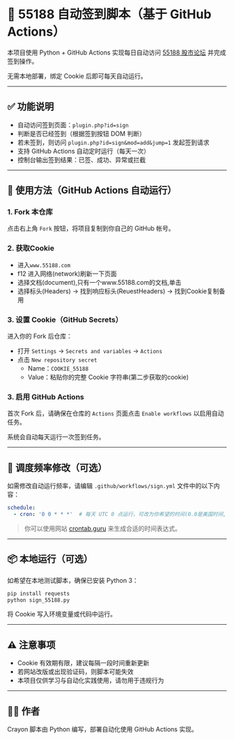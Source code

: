 # 📌 55188 自动签到脚本（基于 GitHub Actions）

本项目使用 Python + GitHub Actions 实现每日自动访问 [55188 股市论坛](https://www.55188.com) 并完成签到操作。

无需本地部署，绑定 Cookie 后即可每天自动运行。

---

## ✅ 功能说明

- 自动访问签到页面：`plugin.php?id=sign`
- 判断是否已经签到（根据签到按钮 DOM 判断）
- 若未签到，则访问 `plugin.php?id=sign&mod=add&jump=1` 发起签到请求
- 支持 GitHub Actions 自动定时运行（每天一次）
- 控制台输出签到结果：已签、成功、异常或拦截

---

## 🧾 使用方法（GitHub Actions 自动运行）

### 1. Fork 本仓库

点击右上角 `Fork` 按钮，将项目复制到你自己的 GitHub 帐号。

### 2. 获取Cookie

- 进入`www.55188.com`
- f12 进入网络(network)刷新一下页面
-  选择文档(document),只有一个www.55188.com的文档,单击
- 选择标头(Headers) → 找到响应标头(ReuestHeaders) → 找到Cookie复制备用

### 3. 设置 Cookie（GitHub Secrets）

进入你的 Fork 后仓库：

- 打开 `Settings` → `Secrets and variables` → `Actions`
- 点击 `New repository secret`
  - Name：`COOKIE_55188`
  - Value：粘贴你的完整 Cookie 字符串(第二步获取的cookie)

### 3. 启用 GitHub Actions

首次 Fork 后，请确保在仓库的 `Actions` 页面点击 `Enable workflows` 以启用自动任务。

系统会自动每天运行一次签到任务。

---

## 📅 调度频率修改（可选）

如需修改自动运行频率，请编辑 `.github/workflows/sign.yml` 文件中的以下内容：

```yaml
schedule:
  - cron: '0 0 * * *'  # 每天 UTC 0 点运行，可改为你希望的时间(0.0是美国时间,北京时间需要+8)
````

> 你可以使用网站 [crontab.guru](https://crontab.guru) 来生成合适的时间表达式。

---

## 📦 本地运行（可选）

如希望在本地测试脚本，确保已安装 Python 3：

```bash
pip install requests
python sign_55188.py
```

将 Cookie 写入环境变量或代码中运行。

---

## ⚠️ 注意事项

* Cookie 有效期有限，建议每隔一段时间重新更新
* 若网站改版或出现验证码，则脚本可能失效
* 本项目仅供学习与自动化实践使用，请勿用于违规行为

---

## 🧑‍💻 作者

Crayon
脚本由 Python 编写，部署自动化使用 GitHub Actions 实现。

````
